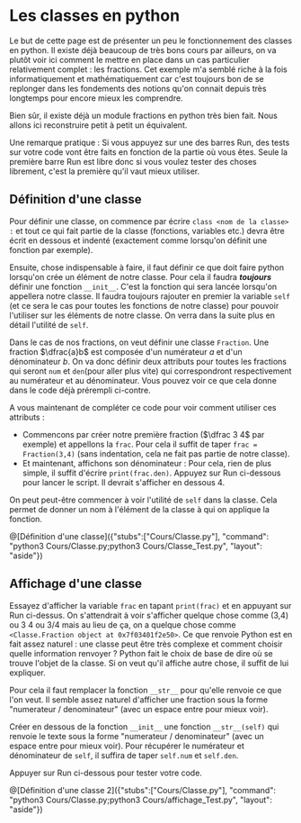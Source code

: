 # Les classes en python

Le but de cette page est de présenter un peu le fonctionnement des classes en python. Il existe déjà beaucoup de très bons cours par ailleurs, on va plutôt voir ici comment le mettre en place dans un cas particulier relativement complet : les fractions.  Cet exemple m'a semblé riche à la fois informatiquement et mathématiquement car c'est toujours bon de se replonger dans les fondements des notions qu'on connait depuis très longtemps pour encore mieux les comprendre.

Bien sûr, il existe déjà un module fractions en python très bien fait. Nous allons ici reconstruire petit à petit un équivalent.

Une remarque pratique : Si vous appuyez sur une des barres Run, des tests sur votre code vont être faits en fonction de la partie où vous êtes. Seule la première barre Run est libre donc si vous voulez tester des choses librement, c'est la première qu'il vaut mieux utiliser.

## Définition d'une classe

Pour définir une classe, on commence par écrire `class <nom de la classe> :` et tout ce qui fait partie de la classe (fonctions, variables etc.) devra être écrit en dessous et indenté (exactement comme lorsqu'on définit une fonction par exemple).

Ensuite, chose indispensable à faire, il faut définir ce que doit faire python lorsqu'on crée un élément de notre classe. Pour cela il faudra ***toujours*** définir une fonction `__init__`. C'est la fonction qui sera lancée lorsqu'on appellera notre classe. Il faudra toujours rajouter en premier la variable `self` (et ce sera le cas pour toutes les fonctions de notre classe) pour pouvoir l'utiliser sur les éléments de notre classe. On verra dans la suite plus en détail l'utilité de `self`. 

Dans le cas de nos fractions, on veut définir une classe `Fraction`. Une fraction $`\dfrac{a}b`$ est composée d'un numérateur $`a`$ et d'un dénominateur $`b`$. On va donc définir deux attributs pour toutes les fractions qui seront `num` et `den`(pour aller plus vite) qui correspondront respectivement au numérateur et au dénominateur. Vous pouvez voir ce que cela donne dans le code déjà prérempli ci-contre.

A vous maintenant de compléter ce code pour voir comment utiliser ces attributs :

- Commencons par créer notre première fraction ($`\dfrac 3 4`$ par exemple) et appellons la `frac`. Pour cela il suffit de taper `frac = Fraction(3,4)` (sans indentation, cela ne fait pas partie de notre classe).
- Et maintenant, affichons son dénominateur : Pour cela, rien de plus simple, il suffit d'écrire `print(frac.den)`. Appuyez sur Run ci-dessous pour lancer le script. Il devrait s'afficher en dessous 4.

On peut peut-être commencer à voir l'utilité de `self` dans la classe. Cela permet de donner un nom à l'élément de la classe à qui on applique la fonction.

@[Définition d'une classe]({"stubs":["Cours/Classe.py"], "command": "python3 Cours/Classe.py;python3 Cours/Classe_Test.py", "layout": "aside"})

## Affichage d'une classe

Essayez d'afficher la variable `frac` en tapant `print(frac)` et en appuyant sur Run ci-dessus. On s'attendrait à voir s'afficher quelque chose comme (3,4) ou 3 4 ou 3/4 mais au lieu de ça, on a quelque chose comme `<Classe.Fraction object at 0x7f03401f2e50>`. Ce que renvoie Python est en fait assez naturel : une classe peut être très complexe et comment choisir quelle information renvoyer ? Python fait le choix de base de dire où se trouve l'objet de la classe. Si on veut qu'il affiche autre chose, il suffit de lui expliquer.

Pour cela il faut remplacer la fonction `__str__` pour qu'elle renvoie ce que l'on veut. Il semble assez naturel d'afficher une fraction sous la forme "numerateur / denominateur" (avec un espace entre pour mieux voir).

Créer en dessous de la fonction `__init__` une fonction `__str__(self)` qui renvoie le texte sous la forme "numerateur / denominateur" (avec un espace entre pour mieux voir). Pour récupérer le numérateur et dénominateur de `self`, il suffira de taper `self.num` et `self.den`.

Appuyer sur Run ci-dessous pour tester votre code.

@[Définition d'une classe 2]({"stubs":["Cours/Classe.py"], "command": "python3 Cours/Classe.py;python3 Cours/affichage_Test.py", "layout": "aside"})
